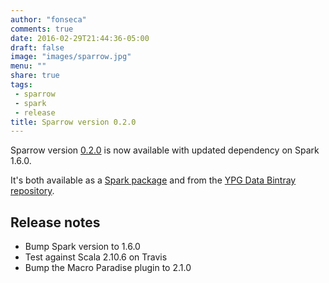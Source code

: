 ```yaml
---
author: "fonseca"
comments: true
date: 2016-02-29T21:44:36-05:00
draft: false
image: "images/sparrow.jpg"
menu: ""
share: true
tags:
 - sparrow
 - spark
 - release
title: Sparrow version 0.2.0
---
```


Sparrow version [0.2.0](https://github.com/ypg-data/sparrow/releases/tag/0.2.0)
is now available with updated dependency on Spark 1.6.0.

It's both available as a [Spark
package](http://spark-packages.org/package/ypg-data/sparrow) and from the [YPG
Data Bintray
repository](https://github.com/ypg-data/sparrow/blob/6589d0f3302520d284461e0aced147d9e14ddb7d/README.md#getting-started).

## Release notes

 - Bump Spark version to 1.6.0
 - Test against Scala 2.10.6 on Travis
 - Bump the Macro Paradise plugin to 2.1.0
